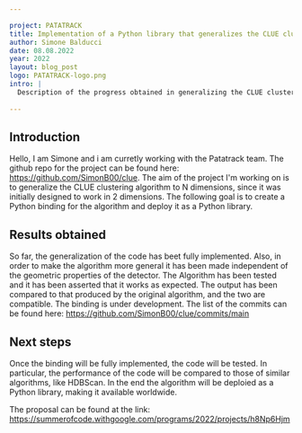 ```yaml
---

project: PATATRACK
title: Implementation of a Python library that generalizes the CLUE clustering algorithm
author: Simone Balducci
date: 08.08.2022
year: 2022
layout: blog_post
logo: PATATRACK-logo.png
intro: |
  Description of the progress obtained in generalizing the CLUE clustering algorithm to N dimensions and binding it with Python.
  
---
```

  
## Introduction
Hello, I am Simone and i am curretly working with the Patatrack team. The github repo for the project can be found here: https://github.com/SimonB00/clue.
The aim of the project I'm working on is to generalize the CLUE clustering algorithm to N dimensions, since it was initially designed to work in 
2 dimensions. The following goal is to create a Python binding for the algorithm and deploy it as a Python library.
  
## Results obtained
So far, the generalization of the code has beet fully implemented. Also, in order to make the algorithm more general it has been made independent of the
geometric properties of the detector.
The Algorithm has been tested and it has been asserted that it works as expected. The output has been compared to that produced by the original algorithm,
and the two are compatible.
The binding is under development.
The list of the commits can be found here: https://github.com/SimonB00/clue/commits/main
  
## Next steps
Once the binding will be fully implemented, the code will be tested. In particular, the performance of the code will be compared to those of similar 
algorithms, like HDBScan. 
In the end the algorithm will be deploied as a Python library, making it available worldwide.

The proposal can be found at the link: https://summerofcode.withgoogle.com/programs/2022/projects/h8Np6Hjm
